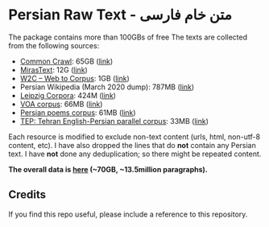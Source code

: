 # Persian Raw Text - متن خام فارسی

The package contains more than 100GBs of free
The texts are collected from the following sources: 

 - [Common Crawl](https://commoncrawl.org/): 65GB ([link](https://storage.googleapis.com/danielk-files/farsi-text/merged_files/commoncrawl_fa_merged.txt))
 - [MirasText](https://github.com/miras-tech/MirasText): 12G ([link](https://storage.googleapis.com/danielk-files/farsi-text/merged_files/MirasText_cleaned.txt))
 - [W2C – Web to Corpus](https://lindat.mff.cuni.cz/repository/xmlui/handle/11858/00-097C-0000-0022-6133-9): 1GB ([link](https://storage.googleapis.com/danielk-files/farsi-text/merged_files/w2c_merged.txt))
 - Persian Wikipedia (March 2020 dump): 787MB ([link](https://storage.googleapis.com/danielk-files/farsi-text/merged_files/fawiki_merged.txt))
 - [Leipzig Corpora](https://corpora.uni-leipzig.de/): 424M ([link](https://storage.googleapis.com/danielk-files/farsi-text/merged_files/LeipzigCorpus.txt))
 - [VOA corpus](https://jon.dehdari.org/corpora/): 66MB ([link](https://storage.googleapis.com/danielk-files/farsi-text/merged_files/voa_persian_2003_2008_cleaned.txt))
 - [Persian poems corpus](https://github.com/amnghd/Persian_poems_corpus): 61MB ([link](https://storage.googleapis.com/danielk-files/farsi-text/merged_files/poems_merged.txt))
 - [TEP: Tehran English-Persian parallel corpus](http://opus.nlpl.eu/TEP.php): 33MB ([link](https://storage.googleapis.com/danielk-files/farsi-text/merged_files/TEP_fa.txt))

Each resource is modified to exclude non-text content (urls, html, non-utf-8 content, etc). 
I have also dropped the lines that do **not** contain any Persian text. 
I have **not** done any deduplication; so there might be repeated content. 

**The overall data is [here](https://storage.googleapis.com/danielk-files/farsi-text/merged_files/all_text_merged_cleaned.txt) (~70GB, ~13.5million paragraphs).**  

## Credits  
If you find this repo useful, please include a reference to this repository. 
